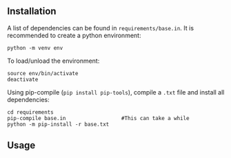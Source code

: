 ## Installation

A list of dependencies can be found in `requirements/base.in`. It is recommended to create a python environment:

```
python -m venv env
```

To load/unload the environment:

```
source env/bin/activate
deactivate
```

Using pip-compile (`pip install pip-tools`), compile a `.txt` file and install all dependencies:

```
cd requirements
pip-compile base.in                  #This can take a while
python -m pip-install -r base.txt
```

## Usage
